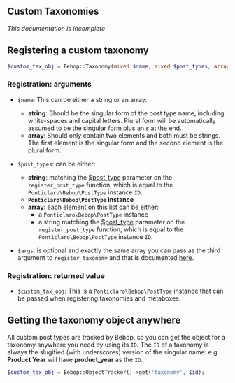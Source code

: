 Custom Taxonomies
---
*This documentation is incomplete*

## Registering a custom taxonomy

```php
$custom_tax_obj = Bebop::Taxonomy(mixed $name, mixed $post_types, array $args = array());
```

### Registration: arguments
- `$name`: This can be either a string or an array:
  - **string**: Should be the singular form of the post type name, including white-spaces and capital letters. Plural form will be automatically assumed to be the singular form plus an *s*  at the end.
  - **array**: Should only contain two elements and both must be strings. The first element is the singular form and the second element is the plural form.

- `$post_types`: can be either:
  - **string**: matching the [$post_type](http://codex.wordpress.org/Function_Reference/register_post_type#Parameters) parameter on the `register_post_type` function, which is equal to the `Ponticlaro\Bebop\PostType` instance `ID`. 
  - **`Ponticlaro\Bebop\PostType` instance**
  - **array**: each element on this list can be either:
    - a `Ponticlaro\Bebop\PostType` instance
    - a string matching the [$post_type](http://codex.wordpress.org/Function_Reference/register_post_type#Parameters) parameter on the `register_post_type` function, which is equal to the `Ponticlaro\Bebop\PostType` instance `ID`. 

- `$args`: is optional and exactly the same array you can pass as the third argument to `register_taxonomy` and that is documented [here](http://codex.wordpress.org/Function_Reference/register_taxonomy#Arguments).

### Registration: returned value
- `$custom_tax_obj`: This is a `Ponticlaro\Bebop\PostType` instance that can be passed when registering taxonomies and metaboxes.

## Getting the taxonomy object anywhere
All custom post types are tracked by Bebop, so you can get the object for a taxonomy anywhere you need by using its `ID`. The `ID` of a taxonomy is always the slugified (with underscores) version of the singular name: e.g. **Product Year** will have **product_year** as the `ID`.

```php
$custom_tax_obj = Bebop::ObjectTracker()->get('taxonomy', $id);
```